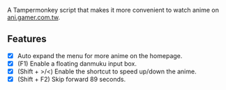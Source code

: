 A Tampermonkey script that makes it more convenient to watch anime on [ani.gamer.com.tw](https://ani.gamer.com.tw/).

## Features

- [x] Auto expand the menu for more anime on the homepage.
- [x] (F1) Enable a floating danmuku input box.
- [x] (Shift + >/<) Enable the shortcut to speed up/down the anime.
- [x] (Shift + F2) Skip forward 89 seconds.